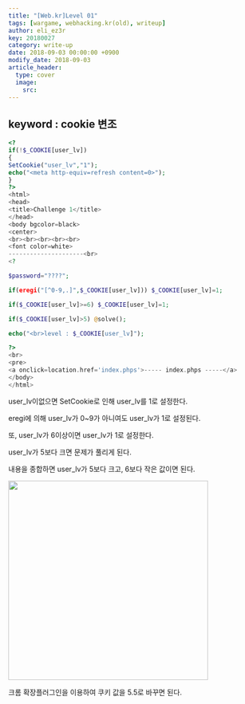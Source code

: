 ```yaml
---
title: "[Web.kr]Level 01"
tags: [wargame, webhacking.kr(old), writeup]
author: eli_ez3r
key: 20180027
category: write-up
date: 2018-09-03 00:00:00 +0900
modify_date: 2018-09-03
article_header:
  type: cover
  image:
    src: 
---
```


## keyword : cookie 변조

```php
<?
if(!$_COOKIE[user_lv])
{
SetCookie("user_lv","1");
echo("<meta http-equiv=refresh content=0>");
}
?>
<html>
<head>
<title>Challenge 1</title>
</head>
<body bgcolor=black>
<center>
<br><br><br><br><br>
<font color=white>
---------------------<br>
<?

$password="????";

if(eregi("[^0-9,.]",$_COOKIE[user_lv])) $_COOKIE[user_lv]=1;

if($_COOKIE[user_lv]>=6) $_COOKIE[user_lv]=1;

if($_COOKIE[user_lv]>5) @solve();

echo("<br>level : $_COOKIE[user_lv]");

?>
<br>
<pre>
<a onclick=location.href='index.phps'>----- index.phps -----</a>
</body>
</html>
```

user_lv이없으면 SetCookie로 인해 user_lv를 1로 설정한다.

eregi에 의해 user_lv가 0~9가 아니여도 user_lv가 1로 설정된다.

또, user_lv가 6이상이면 user_lv가 1로 설정한다.

user_lv가 5보다 크면 문제가 풀리게 된다.



내용을 종합하면 user_lv가 5보다 크고, 6보다 작은 값이면 된다.

<img src="http://eliez3r.synology.me/assets/img/writeup/webkr/Level 01/image-20180728234027339.png" width="400px">

크롬 확장플러그인을 이용하여 쿠키 값을 5.5로 바꾸면 된다.